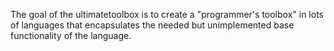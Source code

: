 The goal of the ultimatetoolbox is to create a "programmer's toolbox" in lots of languages that encapsulates the needed but unimplemented base functionality of the language.
